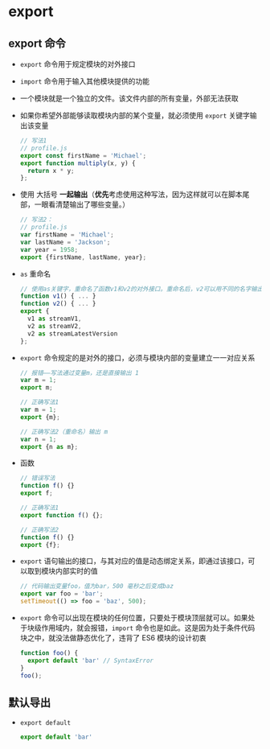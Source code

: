 # export

## export 命令

  - `export` 命令用于规定模块的对外接口

  - `import` 命令用于输入其他模块提供的功能

  - 一个模块就是一个独立的文件。该文件内部的所有变量，外部无法获取

  - 如果你希望外部能够读取模块内部的某个变量，就必须使用 `export` 关键字输出该变量

    ```js
    // 写法1
    // profile.js
    export const firstName = 'Michael';
    export function multiply(x, y) {
      return x * y;
    };
    ```

  - 使用 大括号 **一起输出**（**优先**考虑使用这种写法，因为这样就可以在脚本尾部，一眼看清楚输出了哪些变量。）

    ```js
    // 写法2：
    // profile.js
    var firstName = 'Michael';
    var lastName = 'Jackson';
    var year = 1958;
    export {firstName, lastName, year};
    ```

  - `as` 重命名

    ```js
    // 使用as关键字，重命名了函数v1和v2的对外接口。重命名后，v2可以用不同的名字输出两次
    function v1() { ... }
    function v2() { ... }
    export {
      v1 as streamV1,
      v2 as streamV2,
      v2 as streamLatestVersion
    };
    ```

  - `export` 命令规定的是对外的接口，必须与模块内部的变量建立一一对应关系

    ```js
    // 报错——写法通过变量m，还是直接输出 1
    var m = 1;
    export m;

    // 正确写法1
    var m = 1;
    export {m};

    // 正确写法2（重命名）输出 m
    var n = 1;
    export {n as m};
    ```

  - 函数

    ```js
    // 错误写法
    function f() {}
    export f;

    // 正确写法1
    export function f() {};

    // 正确写法2
    function f() {}
    export {f};
    ```

  - `export` 语句输出的接口，与其对应的值是动态绑定关系，即通过该接口，可以取到模块内部实时的值

    ```js
    // 代码输出变量foo，值为bar，500 毫秒之后变成baz
    export var foo = 'bar';
    setTimeout(() => foo = 'baz', 500);
    ```

  - `export` 命令可以出现在模块的任何位置，只要处于模块顶层就可以。如果处于块级作用域内，就会报错，`import` 命令也是如此。这是因为处于条件代码块之中，就没法做静态优化了，违背了 ES6 模块的设计初衷

    ```js
    function foo() {
      export default 'bar' // SyntaxError
    }
    foo();
    ```

## 默认导出

  - `export default`

    ```js
    export default 'bar'
    ```

